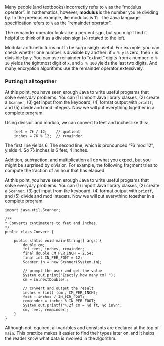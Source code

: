 Many people (and textbooks) incorrectly refer to `%` as the “modulus operator”. In mathematics, however, **modulus** is the number you're dividing by. In the previous example, the modulus is 12. The Java language specification refers to  `%` as the “remainder operator”.

The remainder operator looks like a percent sign, but you might find it helpful to think of it as a division sign ($\div$) rotated to the left.


Modular arithmetic turns out to be surprisingly useful. For example, you can check whether one number is divisible by another: if `x % y` is zero, then `x` is divisible by `y`. You can use remainder to “extract” digits from a number: `x % 10` yields the rightmost digit of `x`, and `x % 100` yields the last two digits. And many encryption algorithms use the remainder operator extensively.


###  Putting it all together


At this point, you have seen enough Java to write useful programs that solve everyday problems. You can (1) import Java library classes, (2) create a `Scanner`, (3) get input from the keyboard, (4) format output with `printf`, and (5) divide and mod integers. Now we will put everything together in a complete program:



Using division and modulo, we can convert to feet and inches like this:

```code
    feet = 76 / 12;    // quotient
    inches = 76 % 12;  // remainder
```

The first line yields 6. The second line, which is pronounced “76 mod 12”, yields 4. So 76 inches is 6 feet, 4 inches.

Addition, subtraction, and multiplication all do what you expect, but you might be surprised by division. For example, the following fragment tries to compute the fraction of an hour that has elapsed:

At this point, you have seen enough Java to write useful programs that solve everyday problems. You can (1) import Java library classes, (2) create a `Scanner`, (3) get input from the keyboard, (4) format output with `printf`, and (5) divide and mod integers. Now we will put everything together in a complete program:


```code
import java.util.Scanner;

/**
* Converts centimeters to feet and inches.
*/
public class Convert {

    public static void main(String[] args) {
        double cm;
        int feet, inches, remainder;
        final double CM_PER_INCH = 2.54;
        final int IN_PER_FOOT = 12;
        Scanner in = new Scanner(System.in);

        // prompt the user and get the value
        System.out.print("Exactly how many cm? ");
        cm = in.nextDouble();

        // convert and output the result
        inches = (int) (cm / CM_PER_INCH);
        feet = inches / IN_PER_FOOT;
        remainder = inches % IN_PER_FOOT;
        System.out.printf("%.2f cm = %d ft, %d in\n",
        cm, feet, remainder);
    }
}
```

Although not required, all variables and constants are declared at the top of `main`. This practice makes it easier to find their types later on, and it helps the reader know what data is involved in the algorithm.